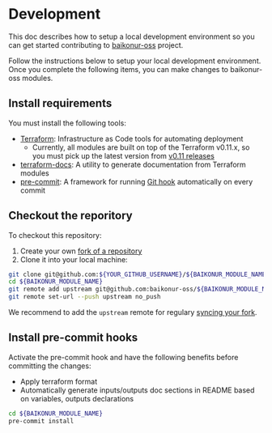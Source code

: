 # Development

This doc describes how to setup a local development environment so you can get started contributing to [baikonur-oss](https://github.com/baikonur-oss) project.

Follow the instructions below to setup your local development environment. Once you complete the following items, you can make changes to baikonur-oss modules.

## Install requirements

You must install the following tools:

- [Terraform](https://www.terraform.io/): Infrastructure as Code tools for automating deployment
  - Currently, all modules are built on top of the Terraform v0.11.x, so you must pick up the latest version from [v0.11 releases](https://releases.hashicorp.com/terraform/)
- [terraform-docs](https://github.com/segmentio/terraform-docs): A utility to generate documentation from Terraform modules
- [pre-commit](https://pre-commit.com/): A framework for running [Git hook](https://git-scm.com/docs/githooks) automatically on every commit

## Checkout the reporitory

To checkout this repository:

1. Create your own [fork of a repository](https://help.github.com/articles/fork-a-repo/)
1. Clone it into your local machine:

```bash
git clone git@github.com:${YOUR_GITHUB_USERNAME}/${BAIKONUR_MODULE_NAME}.git
cd ${BAIKONUR_MODULE_NAME}
git remote add upstream git@github.com:baikonur-oss/${BAIKONUR_MODULE_NAME}.git
git remote set-url --push upstream no_push
```

We recommend to add the `upstream` remote for regulary [syncing your fork](https://help.github.com/articles/syncing-a-fork/).

## Install pre-commit hooks

Activate the pre-commit hook and have the following benefits before committing the changes:

- Apply terraform format
- Automatically generate inputs/outputs doc sections in README based on variables, outputs declarations

```bash
cd ${BAIKONUR_MODULE_NAME}
pre-commit install
```
